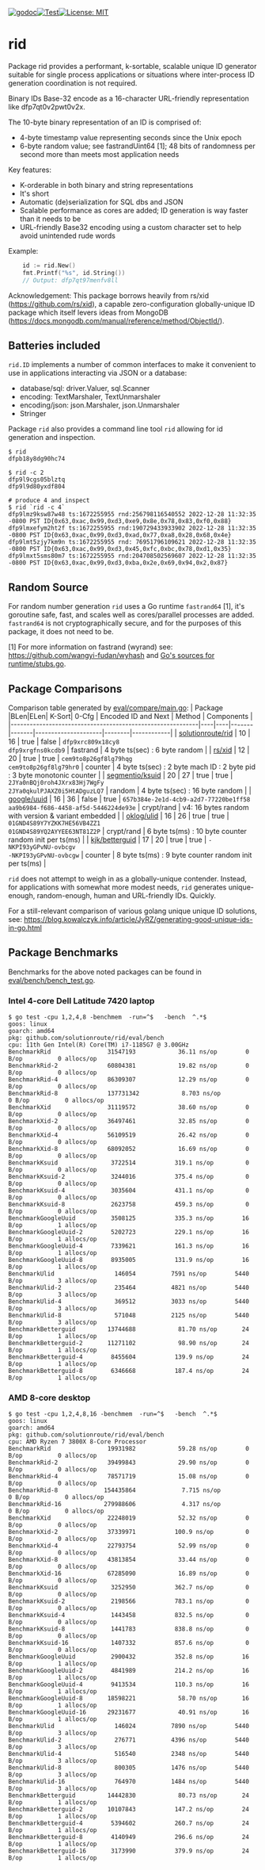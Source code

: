 [![godoc](http://img.shields.io/badge/godev-reference-blue.svg?style=flat)](https://pkg.go.dev/github.com/solutionroute/rid?tab=doc)[![Test](https://github.com/solutionroute/rid/actions/workflows/test.yaml/badge.svg)](https://github.com/solutionroute/rid/actions/workflows/test.yaml)[![License: MIT](https://img.shields.io/badge/License-MIT-yellow.svg)](https://opensource.org/licenses/MIT)

# rid

Package rid provides a performant, k-sortable, scalable unique ID generator
suitable for single process applications or situations where inter-process ID
generation coordination is not required.

Binary IDs Base-32 encode as a 16-character URL-friendly representation like
dfp7qt0v2pwt0v2x.

The 10-byte binary representation of an ID is comprised of:

  - 4-byte timestamp value representing seconds since the Unix epoch
  - 6-byte random value; see fastrandUint64 [1]; 48 bits of randomness per
    second more than meets most application needs

Key features:

  - K-orderable in both binary and string representations
  - It's short
  - Automatic (de)serialization for SQL dbs and JSON
  - Scalable performance as cores are added; ID generation is way faster than it needs to be
  - URL-friendly Base32 encoding using a custom character set to help avoid unintended rude words

Example:

```go
	id := rid.New()
	fmt.Printf("%s", id.String())
	// Output: dfp7qt97menfv8ll
```

Acknowledgement: This package borrows heavily from rs/xid
(https://github.com/rs/xid), a capable zero-configuration globally-unique ID
package which itself levers ideas from MongoDB
(https://docs.mongodb.com/manual/reference/method/ObjectId/).

## Batteries included

`rid.ID` implements a number of common interfaces to make it convenient to use
in applications interacting via JSON or a database:

- database/sql: driver.Valuer, sql.Scanner
- encoding: TextMarshaler, TextUnmarshaler
- encoding/json: json.Marshaler, json.Unmarshaler
- Stringer

Package `rid` also provides a command line tool `rid` allowing for id generation
and inspection. 

    $ rid 
	dfpb18y8dg90hc74

 	$ rid -c 2
	dfp9l9cgs05blztq
	dfp9l9d80yxdf804

    # produce 4 and inspect
	$ rid `rid -c 4`
	dfp9lmz9ksw87w48 ts:1672255955 rnd:256798116540552 2022-12-28 11:32:35 -0800 PST ID{0x63,0xac,0x99,0xd3,0xe9,0x8e,0x78,0x83,0xf0,0x88}
	dfp9lmxefym2ht2f ts:1672255955 rnd:190729433933902 2022-12-28 11:32:35 -0800 PST ID{0x63,0xac,0x99,0xd3,0xad,0x77,0xa8,0x28,0x68,0x4e}
	dfp9lmt5zjy7km9n ts:1672255955 rnd: 76951796109621 2022-12-28 11:32:35 -0800 PST ID{0x63,0xac,0x99,0xd3,0x45,0xfc,0xbc,0x78,0xd1,0x35}
	dfp9lmxt5sms80m7 ts:1672255955 rnd:204708502569607 2022-12-28 11:32:35 -0800 PST ID{0x63,0xac,0x99,0xd3,0xba,0x2e,0x69,0x94,0x2,0x87}

## Random Source

For random number generation `rid` uses a Go runtime `fastrand64` [1], it's
goroutine safe, fast, and scales well as cores/parallel processes are added.
`fastrand64` is not cryptographically secure, and for the purposes of this
package, it does not need to be.

[1] For more information on fastrand (wyrand) see: https://github.com/wangyi-fudan/wyhash
 and [Go's sources for runtime/stubs.go](https://cs.opensource.google/go/go/+/master:src/runtime/stubs.go;bpv=1;bpt=1?q=fastrand&ss=go%2Fgo:src%2Fruntime%2F).

## Package Comparisons

Comparison table generated by [eval/compare/main.go](eval/compare/main.go):
| Package                                                   |BLen|ELen| K-Sort| 0-Cfg | Encoded ID and Next | Method | Components |
|-----------------------------------------------------------|----|----|-------|-------|---------------------|--------|------------|
| [solutionroute/rid](https://github.com/solutionroute/rid) | 10 | 16 |  true | false | `dfp9xrc809x18cy8`<br>`dfp9xrgfns0kcdb9` | fastrand | 4 byte ts(sec) : 6 byte random |
| [rs/xid](https://github.com/rs/xid)                       | 12 | 20 |  true |  true | `cem9to8p26gf8lg79hqg`<br>`cem9to8p26gf8lg79hr0` | counter | 4 byte ts(sec) : 2 byte mach ID : 2 byte pid : 3 byte monotonic counter |
| [segmentio/ksuid](https://github.com/segmentio/ksuid)     | 20 | 27 |  true |  true | `2JYa0nBQj0roh4JXrx83Hj7WgFy`<br>`2JYa0qkulPJAXZ0i5HtADguzLQ7` | random | 4 byte ts(sec) : 16 byte random |
| [google/uuid](https://github.com/google/uuid)             | 16 | 36 | false |  true | `657b384e-2e1d-4cb9-a2d7-77220be1ff58`<br>`aa9b6984-f686-4458-af5d-5446224de93e` | crypt/rand | v4: 16 bytes random with version & variant embedded |
| [oklog/ulid](https://github.com/oklog/ulid)               | 16 | 26 |  true |  true | `01GND4S89Y7YZKK7HE56VB4ZZ1`<br>`01GND4S89YQ2AYYEE63NT81Z2P` | crypt/rand | 6 byte ts(ms) : 10 byte counter random init per ts(ms) |
| [kjk/betterguid](https://github.com/kjk/betterguid)       | 17 | 20 |  true |  true | `-NKPI93yGPvNU-ovbcgv`<br>`-NKPI93yGPvNU-ovbcgw` | counter | 8 byte ts(ms) : 9 byte counter random init per ts(ms) |

`rid` does not attempt to weigh in as a globally-unique contender. Instead, for
applications with somewhat more modest needs, `rid` generates unique-enough,
random-enough, human and URL-friendly IDs. Quickly.

For a still-relevant comparison of various golang unique unique ID solutions, see:
https://blog.kowalczyk.info/article/JyRZ/generating-good-unique-ids-in-go.html

## Package Benchmarks

Benchmarks for the above noted packages can be found in [eval/bench/bench_test.go](eval/bench/bench_test.go).

### Intel 4-core Dell Latitude 7420 laptop

	$ go test -cpu 1,2,4,8 -benchmem  -run=^$   -bench  ^.*$
	goos: linux
	goarch: amd64
	pkg: github.com/solutionroute/rid/eval/bench
	cpu: 11th Gen Intel(R) Core(TM) i7-1185G7 @ 3.00GHz
	BenchmarkRid            	31547193	        36.11 ns/op	       0 B/op	       0 allocs/op
	BenchmarkRid-2          	60804381	        19.82 ns/op	       0 B/op	       0 allocs/op
	BenchmarkRid-4          	86309307	        12.29 ns/op	       0 B/op	       0 allocs/op
	BenchmarkRid-8          	137731342	         8.703 ns/op	       0 B/op	       0 allocs/op
	BenchmarkXid            	31119572	        38.60 ns/op	       0 B/op	       0 allocs/op
	BenchmarkXid-2          	36497461	        32.85 ns/op	       0 B/op	       0 allocs/op
	BenchmarkXid-4          	56109519	        26.42 ns/op	       0 B/op	       0 allocs/op
	BenchmarkXid-8          	68092052	        16.69 ns/op	       0 B/op	       0 allocs/op
	BenchmarkKsuid          	 3722514	       319.1 ns/op	       0 B/op	       0 allocs/op
	BenchmarkKsuid-2        	 3244016	       375.4 ns/op	       0 B/op	       0 allocs/op
	BenchmarkKsuid-4        	 3035604	       431.1 ns/op	       0 B/op	       0 allocs/op
	BenchmarkKsuid-8        	 2623758	       459.3 ns/op	       0 B/op	       0 allocs/op
	BenchmarkGoogleUuid     	 3508125	       335.3 ns/op	      16 B/op	       1 allocs/op
	BenchmarkGoogleUuid-2   	 5202723	       229.1 ns/op	      16 B/op	       1 allocs/op
	BenchmarkGoogleUuid-4   	 7339621	       161.3 ns/op	      16 B/op	       1 allocs/op
	BenchmarkGoogleUuid-8   	 8935005	       131.9 ns/op	      16 B/op	       1 allocs/op
	BenchmarkUlid           	  146054	      7591 ns/op	    5440 B/op	       3 allocs/op
	BenchmarkUlid-2         	  235464	      4821 ns/op	    5440 B/op	       3 allocs/op
	BenchmarkUlid-4         	  369512	      3033 ns/op	    5440 B/op	       3 allocs/op
	BenchmarkUlid-8         	  571048	      2125 ns/op	    5440 B/op	       3 allocs/op
	BenchmarkBetterguid     	13744688	        81.70 ns/op	      24 B/op	       1 allocs/op
	BenchmarkBetterguid-2   	11271102	        98.90 ns/op	      24 B/op	       1 allocs/op
	BenchmarkBetterguid-4   	 8455604	       139.9 ns/op	      24 B/op	       1 allocs/op
	BenchmarkBetterguid-8   	 6346668	       187.4 ns/op	      24 B/op	       1 allocs/op

### AMD 8-core desktop

    $ go test -cpu 1,2,4,8,16 -benchmem  -run=^$   -bench  ^.*$
    goos: linux
    goarch: amd64
    pkg: github.com/solutionroute/rid/eval/bench
    cpu: AMD Ryzen 7 3800X 8-Core Processor             
    BenchmarkRid              	19931982	        59.28 ns/op	       0 B/op	       0 allocs/op
    BenchmarkRid-2            	39499843	        29.90 ns/op	       0 B/op	       0 allocs/op
    BenchmarkRid-4            	78571719	        15.08 ns/op	       0 B/op	       0 allocs/op
    BenchmarkRid-8     	       154435864	         7.715 ns/op	       0 B/op	       0 allocs/op
    BenchmarkRid-16    	       279988606	         4.317 ns/op	       0 B/op	       0 allocs/op
    BenchmarkXid              	22248019	        52.32 ns/op	       0 B/op	       0 allocs/op
    BenchmarkXid-2            	37339971	       100.9 ns/op	       0 B/op	       0 allocs/op
    BenchmarkXid-4            	22793754	        52.99 ns/op	       0 B/op	       0 allocs/op
    BenchmarkXid-8            	43813854	        33.44 ns/op	       0 B/op	       0 allocs/op
    BenchmarkXid-16           	67285090	        16.89 ns/op	       0 B/op	       0 allocs/op
    BenchmarkKsuid            	 3252950	       362.7 ns/op	       0 B/op	       0 allocs/op
    BenchmarkKsuid-2          	 2198566	       783.1 ns/op	       0 B/op	       0 allocs/op
    BenchmarkKsuid-4          	 1443458	       832.5 ns/op	       0 B/op	       0 allocs/op
    BenchmarkKsuid-8          	 1441783	       838.8 ns/op	       0 B/op	       0 allocs/op
    BenchmarkKsuid-16         	 1407332	       857.6 ns/op	       0 B/op	       0 allocs/op
    BenchmarkGoogleUuid       	 2900432	       352.8 ns/op	      16 B/op	       1 allocs/op
    BenchmarkGoogleUuid-2     	 4841989	       214.2 ns/op	      16 B/op	       1 allocs/op
    BenchmarkGoogleUuid-4     	 9413534	       110.3 ns/op	      16 B/op	       1 allocs/op
    BenchmarkGoogleUuid-8     	18598221	        58.70 ns/op	      16 B/op	       1 allocs/op
    BenchmarkGoogleUuid-16    	29231677	        40.91 ns/op	      16 B/op	       1 allocs/op
    BenchmarkUlid             	  146024	      7890 ns/op	    5440 B/op	       3 allocs/op
    BenchmarkUlid-2           	  276771	      4396 ns/op	    5440 B/op	       3 allocs/op
    BenchmarkUlid-4           	  516540	      2348 ns/op	    5440 B/op	       3 allocs/op
    BenchmarkUlid-8           	  800305	      1476 ns/op	    5440 B/op	       3 allocs/op
    BenchmarkUlid-16          	  764970	      1484 ns/op	    5440 B/op	       3 allocs/op
    BenchmarkBetterguid       	14442830	        80.73 ns/op	      24 B/op	       1 allocs/op
    BenchmarkBetterguid-2     	10107843	       147.2 ns/op	      24 B/op	       1 allocs/op
    BenchmarkBetterguid-4     	 5394602	       260.7 ns/op	      24 B/op	       1 allocs/op
    BenchmarkBetterguid-8     	 4140949	       296.6 ns/op	      24 B/op	       1 allocs/op
    BenchmarkBetterguid-16    	 3173990	       379.9 ns/op	      24 B/op	       1 allocs/op

